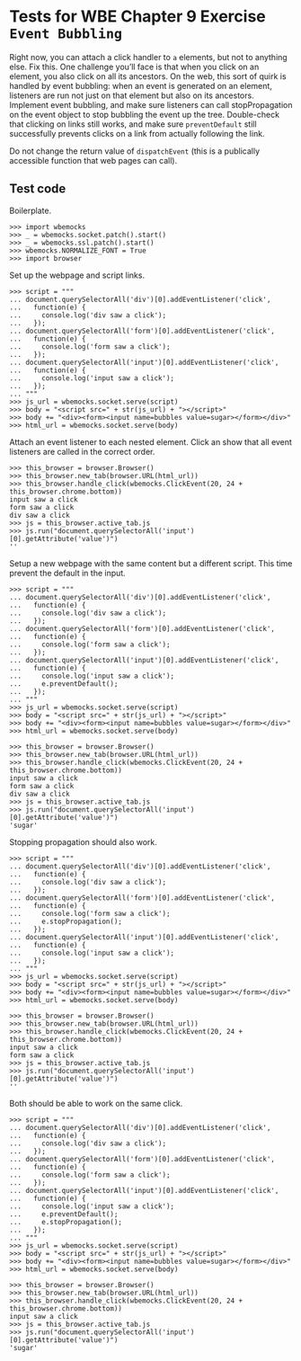 Tests for WBE Chapter 9 Exercise `Event Bubbling`
============================================

Right now, you can attach a click handler to `a` elements, but not to
anything else. Fix this. One challenge you’ll face is that when you
click on an element, you also click on all its ancestors. On the web,
this sort of quirk is handled by event bubbling: when an event is
generated on an element, listeners are run not just on that element
but also on its ancestors. Implement event bubbling, and make sure
listeners can call stopPropagation on the event object to stop
bubbling the event up the tree. Double-check that clicking on links
still works, and make sure `preventDefault` still successfully prevents
clicks on a link from actually following the link.

Do not change the return value of `dispatchEvent` (this is a
publically accessible function that web pages can call).

Test code
---------

Boilerplate.

    >>> import wbemocks
    >>> _ = wbemocks.socket.patch().start()
    >>> _ = wbemocks.ssl.patch().start()
    >>> wbemocks.NORMALIZE_FONT = True
    >>> import browser

Set up the webpage and script links.

    >>> script = """
    ... document.querySelectorAll('div')[0].addEventListener('click',
    ...   function(e) {
    ...     console.log('div saw a click');
    ...   });
    ... document.querySelectorAll('form')[0].addEventListener('click',
    ...   function(e) {
    ...     console.log('form saw a click');
    ...   });
    ... document.querySelectorAll('input')[0].addEventListener('click',
    ...   function(e) {
    ...     console.log('input saw a click');
    ...   });
    ... """
    >>> js_url = wbemocks.socket.serve(script)
    >>> body = "<script src=" + str(js_url) + "></script>"
    >>> body += "<div><form><input name=bubbles value=sugar></form></div>"
    >>> html_url = wbemocks.socket.serve(body)

Attach an event listener to each nested element.
Click an show that all event listeners are called in the correct order.

    >>> this_browser = browser.Browser()
    >>> this_browser.new_tab(browser.URL(html_url))
    >>> this_browser.handle_click(wbemocks.ClickEvent(20, 24 + this_browser.chrome.bottom))
    input saw a click
    form saw a click
    div saw a click
    >>> js = this_browser.active_tab.js
    >>> js.run("document.querySelectorAll('input')[0].getAttribute('value')")
    ''

Setup a new webpage with the same content but a different script.
This time prevent the default in the input.

    >>> script = """
    ... document.querySelectorAll('div')[0].addEventListener('click',
    ...   function(e) {
    ...     console.log('div saw a click');
    ...   });
    ... document.querySelectorAll('form')[0].addEventListener('click',
    ...   function(e) {
    ...     console.log('form saw a click');
    ...   });
    ... document.querySelectorAll('input')[0].addEventListener('click',
    ...   function(e) {
    ...     console.log('input saw a click');
    ...     e.preventDefault();
    ...   });
    ... """
    >>> js_url = wbemocks.socket.serve(script)
    >>> body = "<script src=" + str(js_url) + "></script>"
    >>> body += "<div><form><input name=bubbles value=sugar></form></div>"
    >>> html_url = wbemocks.socket.serve(body)

    >>> this_browser = browser.Browser()
    >>> this_browser.new_tab(browser.URL(html_url))
    >>> this_browser.handle_click(wbemocks.ClickEvent(20, 24 + this_browser.chrome.bottom))
    input saw a click
    form saw a click
    div saw a click
    >>> js = this_browser.active_tab.js
    >>> js.run("document.querySelectorAll('input')[0].getAttribute('value')")
    'sugar'

Stopping propagation should also work.

    >>> script = """
    ... document.querySelectorAll('div')[0].addEventListener('click',
    ...   function(e) {
    ...     console.log('div saw a click');
    ...   });
    ... document.querySelectorAll('form')[0].addEventListener('click',
    ...   function(e) {
    ...     console.log('form saw a click');
    ...     e.stopPropagation();
    ...   });
    ... document.querySelectorAll('input')[0].addEventListener('click',
    ...   function(e) {
    ...     console.log('input saw a click');
    ...   });
    ... """
    >>> js_url = wbemocks.socket.serve(script)
    >>> body = "<script src=" + str(js_url) + "></script>"
    >>> body += "<div><form><input name=bubbles value=sugar></form></div>"
    >>> html_url = wbemocks.socket.serve(body)

    >>> this_browser = browser.Browser()
    >>> this_browser.new_tab(browser.URL(html_url))
    >>> this_browser.handle_click(wbemocks.ClickEvent(20, 24 + this_browser.chrome.bottom))
    input saw a click
    form saw a click
    >>> js = this_browser.active_tab.js
    >>> js.run("document.querySelectorAll('input')[0].getAttribute('value')")
    ''

Both should be able to work on the same click.

    >>> script = """
    ... document.querySelectorAll('div')[0].addEventListener('click',
    ...   function(e) {
    ...     console.log('div saw a click');
    ...   });
    ... document.querySelectorAll('form')[0].addEventListener('click',
    ...   function(e) {
    ...     console.log('form saw a click');
    ...   });
    ... document.querySelectorAll('input')[0].addEventListener('click',
    ...   function(e) {
    ...     console.log('input saw a click');
    ...     e.preventDefault();
    ...     e.stopPropagation();
    ...   });
    ... """
    >>> js_url = wbemocks.socket.serve(script)
    >>> body = "<script src=" + str(js_url) + "></script>"
    >>> body += "<div><form><input name=bubbles value=sugar></form></div>"
    >>> html_url = wbemocks.socket.serve(body)

    >>> this_browser = browser.Browser()
    >>> this_browser.new_tab(browser.URL(html_url))
    >>> this_browser.handle_click(wbemocks.ClickEvent(20, 24 + this_browser.chrome.bottom))
    input saw a click
    >>> js = this_browser.active_tab.js
    >>> js.run("document.querySelectorAll('input')[0].getAttribute('value')")
    'sugar'
